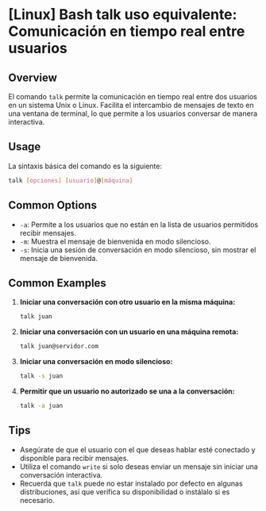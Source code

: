 # [Linux] Bash talk uso equivalente: Comunicación en tiempo real entre usuarios

## Overview
El comando `talk` permite la comunicación en tiempo real entre dos usuarios en un sistema Unix o Linux. Facilita el intercambio de mensajes de texto en una ventana de terminal, lo que permite a los usuarios conversar de manera interactiva.

## Usage
La sintaxis básica del comando es la siguiente:

```bash
talk [opciones] [usuario]@[máquina]
```

## Common Options
- `-a`: Permite a los usuarios que no están en la lista de usuarios permitidos recibir mensajes.
- `-m`: Muestra el mensaje de bienvenida en modo silencioso.
- `-s`: Inicia una sesión de conversación en modo silencioso, sin mostrar el mensaje de bienvenida.

## Common Examples
1. **Iniciar una conversación con otro usuario en la misma máquina:**

   ```bash
   talk juan
   ```

2. **Iniciar una conversación con un usuario en una máquina remota:**

   ```bash
   talk juan@servidor.com
   ```

3. **Iniciar una conversación en modo silencioso:**

   ```bash
   talk -s juan
   ```

4. **Permitir que un usuario no autorizado se una a la conversación:**

   ```bash
   talk -a juan
   ```

## Tips
- Asegúrate de que el usuario con el que deseas hablar esté conectado y disponible para recibir mensajes.
- Utiliza el comando `write` si solo deseas enviar un mensaje sin iniciar una conversación interactiva.
- Recuerda que `talk` puede no estar instalado por defecto en algunas distribuciones, así que verifica su disponibilidad o instálalo si es necesario.